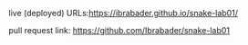 live (deployed) URLs:https://ibrabader.github.io/snake-lab01/

pull request link: https://github.com/Ibrabader/snake-lab01
